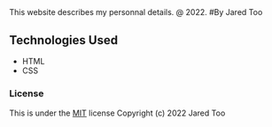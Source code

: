 
##
This website describes my personnal details. @ 2022.
#By Jared Too

## Technologies Used
* HTML
* CSS
### License
This is under the [MIT](LICENSE) license
Copyright (c) 2022 Jared Too
